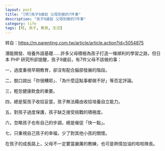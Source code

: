 ```yaml
---
layout: post
title: "[转]孩子9歲前 父母別做的7件事"
description: "孩子9歲前 父母別做的7件事"
category: life
tags: [转, 孩子, 教育, 生活]
---
```



转自：<https://m.parenting.com.tw/article/article.action?id=5054875>

潛能開發、培養外語基礎……許多父母積極為孩子打造一條順利的學習之路，但日本 PHP 研究所卻提醒，孩子9歲前，有7件父母不該做的事：

一，過度重視早期教育，卻沒有配合腦部發展的階段。

二，脫口說出「你很糟耶」、「為什麼這點事都做不好」等否定評論。

三，輕忽健康飲食的重要。

四，總是幫孩子收拾妥當，孩子無法藉由收拾培養自立能力。

五，對孩子過度保護，孩子缺乏接受挑戰的積極度。

六，忽略孩子也有自己的步調，總是催促「快一點」。

七，只重視自己孩子的幸福，少了對其他小孩的關懷。

在孩子的成長路上，父母不一定要當嚴厲的教練，也可是熱情加油的啦啦隊長。
